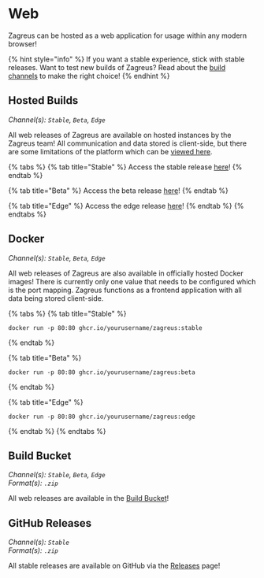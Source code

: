 # Web

Zagreus can be hosted as a web application for usage within any modern browser!

{% hint style="info" %}
If you want a stable experience, stick with stable releases. Want to test new builds of Zagreus? Read about the [build channels](https://docs.zagreus.app/getting-started/build-channels) to make the right choice!
{% endhint %}

## Hosted Builds

_Channel(s): `Stable`, `Beta`, `Edge`_

All web releases of Zagreus are available on hosted instances by the Zagreus team! All communication and data stored is client-side, but there are some limitations of the platform which can be [viewed here](https://docs.zagreus.app/getting-started/platform-restrictions).

{% tabs %}
{% tab title="Stable" %}
Access the stable release [here](https://web.zagreus.app/)!
{% endtab %}

{% tab title="Beta" %}
Access the beta release [here](https://beta.web.zagreus.app/)!
{% endtab %}

{% tab title="Edge" %}
Access the edge release [here](https://edge.web.zagreus.app/)!
{% endtab %}
{% endtabs %}

## Docker

_Channel(s): `Stable`, `Beta`, `Edge`_

All web releases of Zagreus are also available in officially hosted Docker images! There is currently only one value that needs to be configured which is the port mapping. Zagreus functions as a frontend application with all data being stored client-side.

{% tabs %}
{% tab title="Stable" %}
```
docker run -p 80:80 ghcr.io/yourusername/zagreus:stable
```
{% endtab %}

{% tab title="Beta" %}
```
docker run -p 80:80 ghcr.io/yourusername/zagreus:beta
```
{% endtab %}

{% tab title="Edge" %}
```
docker run -p 80:80 ghcr.io/yourusername/zagreus:edge
```
{% endtab %}
{% endtabs %}

## Build Bucket

_Channel(s): `Stable`, `Beta`, `Edge`_\
_Format(s): `.zip`_

All web releases are available in the [Build Bucket](https://builds.zagreus.app/#latest/)!

## GitHub Releases

_Channel(s): `Stable`_\
_Format(s): `.zip`_

All stable releases are available on GitHub via the [Releases](https://github.com/YourUsername/Zagreus/releases) page!
